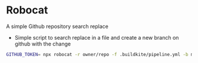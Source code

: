 # Robocat

A simple Github repository search replace

- Simple script to search replace in a file and create a new branch on github with the change

```bash
GITHUB_TOKEN= npx robocat -r owner/repo -f .buildkite/pipeline.yml -b master -m 'master - main' -b main -o master main
```